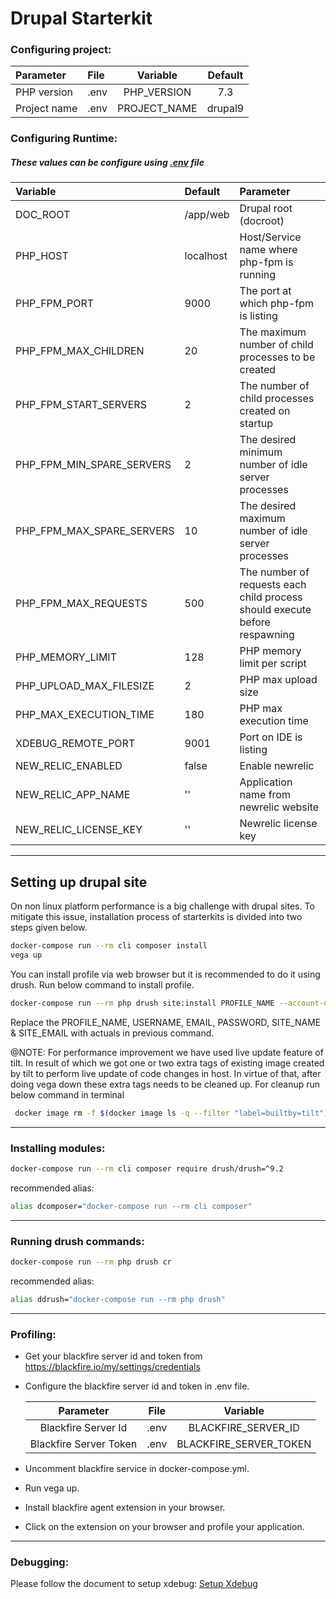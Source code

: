 # Drupal Starterkit

### Configuring project:
| Parameter     | File         |   Variable   |   Default    |
|:--------------|:-------------|:------------:|:------------:|
|   PHP version | .env         | PHP_VERSION  |     7.3      |
|  Project name | .env         | PROJECT_NAME |     drupal9  |

### Configuring Runtime:

##### These values can be configure using [.env](.env) file

|   Variable                  |   Default             | Parameter    |
|:----------------------------|:----------------------|:-------------|
| DOC_ROOT                    | /app/web              |  Drupal root (docroot) |
| PHP_HOST                    | localhost             |  Host/Service name where php-fpm is running|
| PHP_FPM_PORT                | 9000                  |  The port at which php-fpm is listing |
| PHP_FPM_MAX_CHILDREN        | 20                    |  The maximum number of child processes to be created |
| PHP_FPM_START_SERVERS       | 2                     |  The number of child processes created on startup |
| PHP_FPM_MIN_SPARE_SERVERS   | 2                     |  The desired minimum number of idle server processes |
| PHP_FPM_MAX_SPARE_SERVERS   | 10                    |  The desired maximum number of idle server processes |
| PHP_FPM_MAX_REQUESTS        | 500                   |  The number of requests each child process should execute before respawning |
| PHP_MEMORY_LIMIT            | 128                   |  PHP memory limit per script  |
| PHP_UPLOAD_MAX_FILESIZE     | 2                     |  PHP max upload size  |
| PHP_MAX_EXECUTION_TIME      | 180                   |  PHP max execution time  |
| XDEBUG_REMOTE_PORT          | 9001                  |  Port on IDE is listing |
| NEW_RELIC_ENABLED           | false                 |  Enable newrelic |
| NEW_RELIC_APP_NAME          | ''                    |  Application name from newrelic website |
| NEW_RELIC_LICENSE_KEY       | ''                    |  Newrelic license key  |

---
## Setting up drupal site
On non linux platform performance is a big challenge with drupal sites.
To mitigate this issue, installation process of starterkits is divided into two steps given below.
```bash
docker-compose run --rm cli composer install
vega up
```
You can install profile via web browser but it is recommended to do it using drush.
Run below command to install profile.
```bash
docker-compose run --rm php drush site:install PROFILE_NAME --account-name USERNAME --account-mail EMAIL --account-pass PASSWORD --site-name SITE_NAME --site-mail SITE_EMAIL -y
```
Replace the PROFILE_NAME, USERNAME, EMAIL, PASSWORD, SITE_NAME & SITE_EMAIL with actuals in previous command.

@NOTE:
For performance improvement we have used live update feature of tilt. In result of which we got one or two extra tags of existing image created by tilt to perform live update of code changes in host.
In virtue of that, after doing vega down these extra tags needs to be cleaned up. For cleanup run below command in terminal
```bash
 docker image rm -f $(docker image ls -q --filter "label=builtby=tilt")
```
---
### Installing modules:
```bash
docker-compose run --rm cli composer require drush/drush=^9.2
```
recommended alias:
```bash
alias dcomposer="docker-compose run --rm cli composer"
```
---
### Running drush commands:
```bash
docker-compose run --rm php drush cr
```
recommended alias:
```bash
alias ddrush="docker-compose run --rm php drush"
```
---
### Profiling:
- Get your blackfire server id and token from https://blackfire.io/my/settings/credentials
- Configure the blackfire server id and token in .env file.

  |        Parameter       |   File  |        Variable        |
  |:----------------------:|:-------:|:----------------------:|
  |   Blackfire Server Id  | .env    | BLACKFIRE_SERVER_ID    |
  | Blackfire Server Token | .env    | BLACKFIRE_SERVER_TOKEN |

- Uncomment blackfire service in docker-compose.yml.
- Run vega up.
- Install blackfire agent extension in your browser.
- Click on the extension on your browser and profile your application.

---
### Debugging:

Please follow the document to setup xdebug:
[Setup Xdebug](/starterkits/XDEBUG-SETUP.md)
